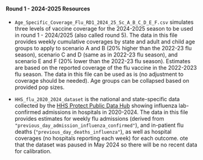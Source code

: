 #### Round 1 - 2024-2025 Resources

* `Age_Specific_Coverage_Flu_RD1_2024_25_Sc_A_B_C_D_E_F.csv` simulates three 
levels of vaccine coverage for the 2024-2025 season to be used in round 1 - 
2024/2025 (also called round 5). The data in this file provides weekly 
cumulative coverages by state and adult and child age groups to apply to 
scenario A and B (20%  higher than the 2022-23 flu season), 
scenario C and D (same as in 2022-23 flu season), and scenario E and F 
(20%  lower than the 2022-23 flu season). Estimates are based on the 
reported coverage of the flu vaccine in the 2022-2023 flu season. 
The data in this file can be used as is (no adjustment to coverage should 
be needed). Age groups can be collapsed based on provided pop sizes.


* `HHS_flu_2020_2024_dataset` is the national and state-specific data collected 
by the 
[HHS Protect Public Data Hub](https://healthdata.gov/Hospital/COVID-19-Reported-Patient-Impact-and-Hospital-Capa/g62h-syeh/about_data) 
showing influenza lab-confirmed admissions in hospitals in 2020-2024. 
The data in this file provides estimates for weekly flu admissions (derived from
`"previous_day_admission_influenza_confirmed"`), and in-patient flu deaths 
(`"previous_day_deaths_influenza"`), as well as hospital coverages (no 
hospitals reporting each week) for each outcome. ote that the dataset was 
paused in May 2024 so there will be no recent data for calibration.

